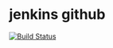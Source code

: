 # jenkins github 
[![Build Status](http://51.21.166.35/buildStatus/icon?job=fibonacci)](http://51.21.166.35/job/fibonacci/)


